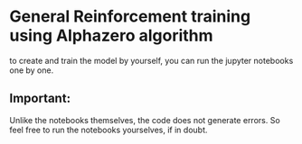 # General Reinforcement training using Alphazero algorithm

to create and train the model by yourself, you can run the jupyter notebooks one by one.
## Important:
Unlike the notebooks themselves, the code does not generate errors.
So feel free to run the notebooks yourselves, if in doubt.
